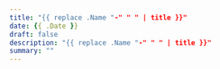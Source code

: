 ```yaml
---
title: "{{ replace .Name "-" " " | title }}"
date: {{ .Date }}
draft: false
description: "{{ replace .Name "-" " " | title }}"
summary: ""
---
```

